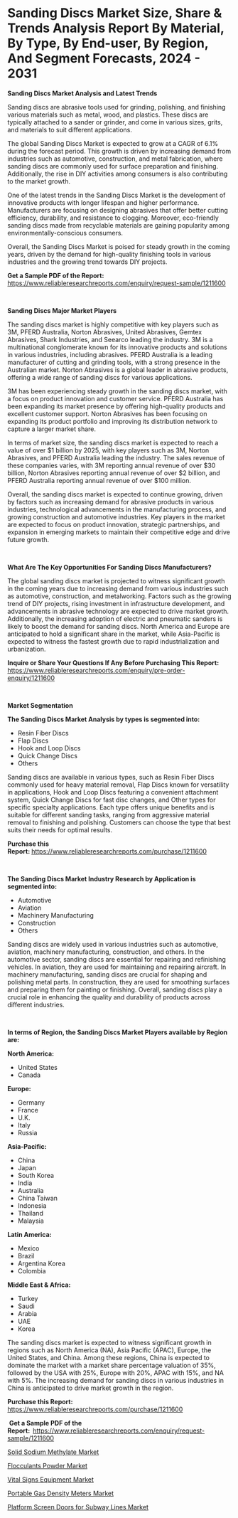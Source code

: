 <p><h1>Sanding Discs Market Size, Share & Trends Analysis Report By Material, By Type, By End-user, By Region, And Segment Forecasts, 2024 - 2031</h1></p><p><strong>Sanding Discs Market Analysis and Latest Trends</strong></p>
<p><p>Sanding discs are abrasive tools used for grinding, polishing, and finishing various materials such as metal, wood, and plastics. These discs are typically attached to a sander or grinder, and come in various sizes, grits, and materials to suit different applications.</p><p>The global Sanding Discs Market is expected to grow at a CAGR of 6.1% during the forecast period. This growth is driven by increasing demand from industries such as automotive, construction, and metal fabrication, where sanding discs are commonly used for surface preparation and finishing. Additionally, the rise in DIY activities among consumers is also contributing to the market growth.</p><p>One of the latest trends in the Sanding Discs Market is the development of innovative products with longer lifespan and higher performance. Manufacturers are focusing on designing abrasives that offer better cutting efficiency, durability, and resistance to clogging. Moreover, eco-friendly sanding discs made from recyclable materials are gaining popularity among environmentally-conscious consumers.</p><p>Overall, the Sanding Discs Market is poised for steady growth in the coming years, driven by the demand for high-quality finishing tools in various industries and the growing trend towards DIY projects.</p></p>
<p><strong>Get a Sample PDF of the Report:&nbsp;</strong> <a href="https://www.reliableresearchreports.com/enquiry/request-sample/1211600">https://www.reliableresearchreports.com/enquiry/request-sample/1211600</a></p>
<p>&nbsp;</p>
<p><strong>Sanding Discs Major Market Players</strong></p>
<p><p>The sanding discs market is highly competitive with key players such as 3M, PFERD Australia, Norton Abrasives, United Abrasives, Gemtex Abrasives, Shark Industries, and Seearco leading the industry. 3M is a multinational conglomerate known for its innovative products and solutions in various industries, including abrasives. PFERD Australia is a leading manufacturer of cutting and grinding tools, with a strong presence in the Australian market. Norton Abrasives is a global leader in abrasive products, offering a wide range of sanding discs for various applications.</p><p>3M has been experiencing steady growth in the sanding discs market, with a focus on product innovation and customer service. PFERD Australia has been expanding its market presence by offering high-quality products and excellent customer support. Norton Abrasives has been focusing on expanding its product portfolio and improving its distribution network to capture a larger market share.</p><p>In terms of market size, the sanding discs market is expected to reach a value of over $1 billion by 2025, with key players such as 3M, Norton Abrasives, and PFERD Australia leading the industry. The sales revenue of these companies varies, with 3M reporting annual revenue of over $30 billion, Norton Abrasives reporting annual revenue of over $2 billion, and PFERD Australia reporting annual revenue of over $100 million.</p><p>Overall, the sanding discs market is expected to continue growing, driven by factors such as increasing demand for abrasive products in various industries, technological advancements in the manufacturing process, and growing construction and automotive industries. Key players in the market are expected to focus on product innovation, strategic partnerships, and expansion in emerging markets to maintain their competitive edge and drive future growth.</p></p>
<p>&nbsp;</p>
<p><strong>What Are The Key Opportunities For Sanding Discs Manufacturers?</strong></p>
<p><p>The global sanding discs market is projected to witness significant growth in the coming years due to increasing demand from various industries such as automotive, construction, and metalworking. Factors such as the growing trend of DIY projects, rising investment in infrastructure development, and advancements in abrasive technology are expected to drive market growth. Additionally, the increasing adoption of electric and pneumatic sanders is likely to boost the demand for sanding discs. North America and Europe are anticipated to hold a significant share in the market, while Asia-Pacific is expected to witness the fastest growth due to rapid industrialization and urbanization.</p></p>
<p><strong>Inquire or Share Your Questions If Any Before Purchasing This Report:</strong> <a href="https://www.reliableresearchreports.com/enquiry/pre-order-enquiry/1211600">https://www.reliableresearchreports.com/enquiry/pre-order-enquiry/1211600</a></p>
<p>&nbsp;</p>
<p><strong>Market Segmentation</strong></p>
<p><strong>The Sanding Discs Market Analysis by types is segmented into:</strong></p>
<p><ul><li>Resin Fiber Discs</li><li>Flap Discs</li><li>Hook and Loop Discs</li><li>Quick Change Discs</li><li>Others</li></ul></p>
<p><p>Sanding discs are available in various types, such as Resin Fiber Discs commonly used for heavy material removal, Flap Discs known for versatility in applications, Hook and Loop Discs featuring a convenient attachment system, Quick Change Discs for fast disc changes, and Other types for specific specialty applications. Each type offers unique benefits and is suitable for different sanding tasks, ranging from aggressive material removal to finishing and polishing. Customers can choose the type that best suits their needs for optimal results.</p></p>
<p><strong>Purchase this Report:&nbsp;</strong><a href="https://www.reliableresearchreports.com/purchase/1211600">https://www.reliableresearchreports.com/purchase/1211600</a></p>
<p>&nbsp;</p>
<p><strong>The Sanding Discs Market Industry Research by Application is segmented into:</strong></p>
<p><ul><li>Automotive</li><li>Aviation</li><li>Machinery Manufacturing</li><li>Construction</li><li>Others</li></ul></p>
<p><p>Sanding discs are widely used in various industries such as automotive, aviation, machinery manufacturing, construction, and others. In the automotive sector, sanding discs are essential for repairing and refinishing vehicles. In aviation, they are used for maintaining and repairing aircraft. In machinery manufacturing, sanding discs are crucial for shaping and polishing metal parts. In construction, they are used for smoothing surfaces and preparing them for painting or finishing. Overall, sanding discs play a crucial role in enhancing the quality and durability of products across different industries.</p></p>
<p>&nbsp;</p>
<p><strong>In terms of Region, the Sanding Discs Market Players available by Region are:</strong></p>
<p>
    <p> <strong> North America: </strong>
        <ul>
            <li>United States</li>
            <li>Canada</li>
        </ul>
        </p> 
    <p> <strong> Europe: </strong>
        <ul>
            <li>Germany</li>
            <li>France</li>
            <li>U.K.</li>
            <li>Italy</li>
            <li>Russia</li>
        </ul>
        </p> 
    <p> <strong> Asia-Pacific: </strong>
        <ul>
            <li>China</li>
            <li>Japan</li>
            <li>South Korea</li>
            <li>India</li>
            <li>Australia</li>
            <li>China Taiwan</li>
            <li>Indonesia</li>
            <li>Thailand</li>
            <li>Malaysia</li>
        </ul>
        </p> 
    <p> <strong> Latin America: </strong>
        <ul>
            <li>Mexico</li>
            <li>Brazil</li>
            <li>Argentina Korea</li>
            <li>Colombia</li>
        </ul>
        </p> 
    <p> <strong> Middle East & Africa: </strong>
        <ul>
            <li>Turkey</li>
            <li>Saudi</li>
            <li>Arabia</li>
            <li>UAE</li>
            <li>Korea</li>
        </ul>
    </p>
    </p>
<p><p>The sanding discs market is expected to witness significant growth in regions such as North America (NA), Asia Pacific (APAC), Europe, the United States, and China. Among these regions, China is expected to dominate the market with a market share percentage valuation of 35%, followed by the USA with 25%, Europe with 20%, APAC with 15%, and NA with 5%. The increasing demand for sanding discs in various industries in China is anticipated to drive market growth in the region.</p></p>
<p><strong>Purchase this Report: </strong><a href="https://www.reliableresearchreports.com/purchase/1211600">https://www.reliableresearchreports.com/purchase/1211600</a></p>
<p>&nbsp;<strong>Get a Sample PDF of the Report:&nbsp;&nbsp;</strong><a href="https://www.reliableresearchreports.com/enquiry/request-sample/1211600">https://www.reliableresearchreports.com/enquiry/request-sample/1211600</a></p>
<p><strong></strong></p>
<p><p><a href="https://medium.com/@loretadervishi2013/solid-sodium-methylate-market-trends-and-market-analysis-forecasted-for-period-2024-2031-97409b738a73">Solid Sodium Methylate Market</a></p><p><a href="https://medium.com/@rachelyoung56/decoding-flocculants-powder-market-metrics-market-share-trends-and-growth-patterns-b8bc6a455e6f">Flocculants Powder Market</a></p><p><a href="https://github.com/luckyshygirl/Market-Research-Report-List-3/blob/main/vital-signs-equipment-market.md">Vital Signs Equipment Market</a></p><p><a href="https://github.com/vimar16th/Market-Research-Report-List-3/blob/main/portable-gas-density-meters-market.md">Portable Gas Density Meters Market</a></p><p><a href="https://medium.com/@loretadervishi2013/platform-screen-doors-for-subway-lines-market-furnishes-information-on-market-share-market-trends-42f8178ff2ca">Platform Screen Doors for Subway Lines Market</a></p></p>